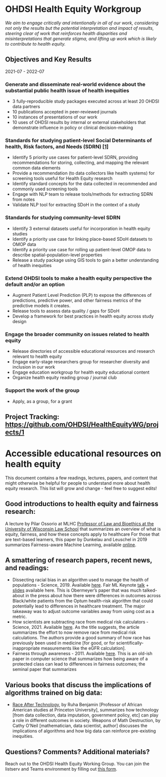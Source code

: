 # OHDSI Health Equity Workgroup

*We aim to engage critically and intentionally in all of our work, considering not only the results but the potential interpretation and impact of results, steering clear of work that reinforces health disparities and misinterpretations that generate stigma, and lifting up work which is likely to contribute to health equity.*

## Objectives and Key Results
2021-07 - 2022-07

### Generate and disseminate real-world evidence about the substantial public health issue of health inequities 
 - 3 fully-reproducible study packages executed across at least 20 OHDSI data partners 
 - 10 publications accepted in peer-reviewed journals 
 - 10 instances of presentations of our work 
 - 10 uses of OHDSI results by internal or external stakeholders that demonstrate influence in policy or clinical decision-making 

### Standards for studying patient-level Social Determinants of health, Risk factors, and Needs (SDRN) [[1]](https://www.healthaffairs.org/do/10.1377/hblog20191025.776011/full/)
 - Identify 5 priority use cases for patient-level SDRN, providing recommendations for storing, collecting, and mapping the relevant common data elements 
 - Provide a recommendation (to data collectors like health systems) for screening tools useful for Health Equity research 
 - Identify standard concepts for the data collected in recommended and commonly used screening tools 
 - Engage with NLP team to release tools/methods for extracting SDRN from notes
 - Validate NLP tool for extracting SDoH in the context of a study 

### Standards for studying community-level SDRN
 - Identify 3 external datasets useful for incorporation in health equity studies 
 - Identify a priority use case for linking place-based SDoH datasets to OMOP data 
 - Identify a priority use case for rolling up patient-level OMOP data to describe spatial-population-level properties 
 - Release a study package using GIS tools to gain a better understanding of health inequities 

### Extend OHDSI tools to make a health equity perspective the default and/or an option 
 - Augment Patient Level Prediction (PLP) to expose the differences of predictions, predictive power, and other fairness metrics of the predictive models it creates. 
 - Release tools to assess data quality / gaps for SDoH 
 - Develop a framework for best practices in health equity across study design  

### Engage the broader community on issues related to health equity 
 - Release directories of accessible educational resources and research relevant to health equity 
 - Engage early-stage researchers group for researcher diversity and inclusion in our work 
 - Engage education workgroup for health equity educational content 
 - Organize health equity reading group / journal club 

### Support the work of the group 
 - Apply, as a group, for a grant

## Project Tracking: https://github.com/OHDSI/HealthEquityWG/projects/1 

# Accessible educational resources on health equity
This document contains a few readings, lectures, papers, and content that might otherwise be helpful for people to understand more about health equity research. This list will grow and change - feel free to suggest edits!

## Good introductions to health equity and fairness research:
A lecture by Pilar Ossorio at MLHC [Professor of Law and Bioethics at the University of Wisconsin Law School](https://www.youtube.com/watch?v=DzGSlWu4Lj0&list=PLRqwW7v078fYdZFpf43d0NBh4hiGCRtfV&index=6) that summarizes an overview of what is equity, fairness, and how these concepts apply to healthcare
For those that are text-based learners, this paper by Dunkelau and Leuschel in 2019 summarizes Fairness-aware Machine Learning, available [online](https://www.phil-fak.uni-duesseldorf.de/fileadmin/Redaktion/Institute/Sozialwissenschaften/Kommunikations-_und_Medienwissenschaft/KMW_I/Working_Paper/Dunkelau___Leuschel__2019__Fairness-Aware_Machine_Learning.pdf). 

## A smattering of research papers, recent news, and readings:
 - Dissecting racial bias in an algorithm used to manage the health of populations - Science, 2019. Available [here](https://science.sciencemag.org/content/366/6464/447). Fair ML Keynote [talk](https://slideslive.com/38923132/bad-proxies) + [slides](https://drive.google.com/file/d/1mHkgTYuLMSPnM58h5n0FGwSf2tPPxmL5/view) available here. This is Obermeyer’s paper that was much talked-about in the press about how there were differences in outcomes across Black/white patients from the Optum health-risk algorithm that could potentially lead to differences in healthcare treatment. The major takeaway was to adjust outcome variables away from using cost as a metric.
 - How scientists are subtracting race from medical risk calculators - Science, 2021. Available [here](https://www.sciencemag.org/news/2021/07/how-scientists-are-subtracting-race-medical-risk-calculators). As the title suggests, the article summarizes the effort to now remove race from medical risk calculations. The authors provide a good summary of how race has previously been used in medicine [for good, or for scientifically-inappropriate measurements like the eGFR calculation].
 - Fairness through awareness - 2011. Available [here](https://arxiv.org/abs/1104.3913). This is an old-ish paper in computer science that summarizes how being aware of a protected class can lead to differences in fairness outcomes; the seminal paper that summarizes

## Various books that discuss the implications of algorithms trained on big data:
 - [Race After Technology](https://www.ruhabenjamin.com/race-after-technology), by Ruha Benjamin [Professor of African American studies at Princeton University], summarizes how technology [from data collection, data imputation, government policy, etc] can play a role in different outcomes in society. 
Weapons of Math Destruction, by Cathy O’Neil [mathematician, data scientist, author] discusses the implications of algorithms and how big data can reinforce pre-existing inequities.

## Questions? Comments? Additional materials?
Reach out to the OHDSI Health Equity Working Group. You can join the listserv and Teams environment by filling out [this form](https://forms.office.com/Pages/ResponsePage.aspx?id=lAAPoyCRq0q6TOVQkCOy1ZyG6Ud_r2tKuS0HcGnqiQZUOVJFUzBFWE1aSVlLN0ozR01MUVQ4T0RGNyQlQCN0PWcu).
